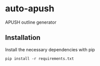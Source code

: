 # auto-apush
APUSH outline generator

## Installation
Install the necessary dependencies with pip
```
pip install -r requirements.txt
```

